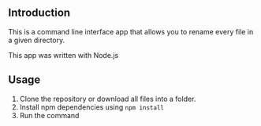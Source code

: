## Introduction
This is a command line interface app that allows you to rename every file in a given directory.

This app was written with Node.js

## Usage
1. Clone the repository or download all files into a folder.
2. Install npm dependencies using `npm install`
3. Run the command 
